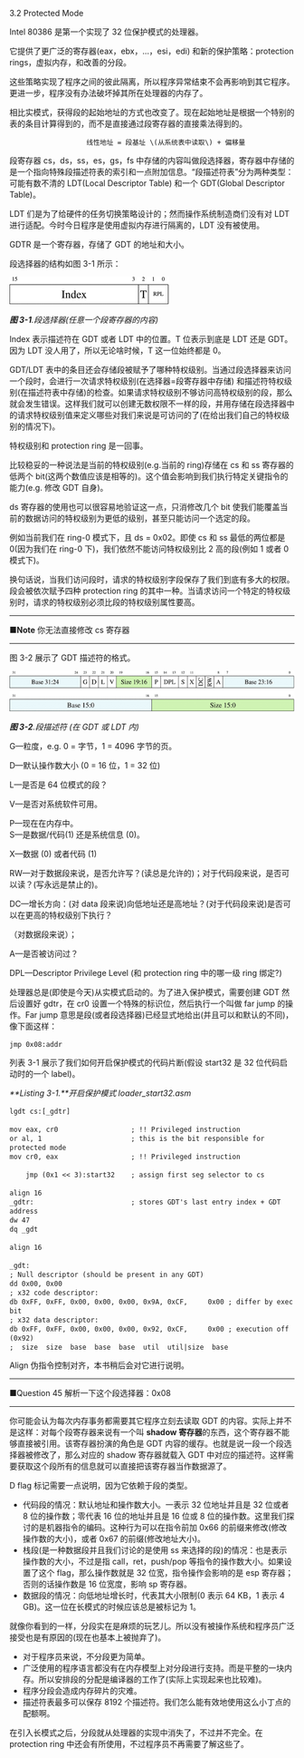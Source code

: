 3.2 Protected Mode

Intel 80386 是第一个实现了 32 位保护模式的处理器。

它提供了更广泛的寄存器\(eax，ebx，...，esi，edi\) 和新的保护策略：protection rings，虚拟内存，和改善的分段。

这些策略实现了程序之间的彼此隔离，所以程序异常结束不会再影响到其它程序。更进一步，程序没有办法破坏掉其所在处理器的内存了。

相比实模式，获得段的起始地址的方式也改变了。现在起始地址是根据一个特别的表的条目计算得到的，而不是直接通过段寄存器的直接乘法得到的。

```
                   线性地址 = 段基址 \(从系统表中读取\) + 偏移量
```

段寄存器 cs，ds，ss，es，gs，fs 中存储的内容叫做段选择器，寄存器中存储的是一个指向特殊段描述符表的索引和一点附加信息。“段描述符表”分为两种类型：可能有数不清的 LDT\(Local Descriptor Table\) 和一个 GDT\(Global Descriptor Table\)。

LDT 们是为了给硬件的任务切换策略设计的；然而操作系统制造商们没有对 LDT 进行适配。今时今日程序是使用虚拟内存进行隔离的，LDT 没有被使用。

GDTR 是一个寄存器，存储了 GDT 的地址和大小。

段选择器的结构如图 3-1 所示：

![](/assets/3-1.gif)

_**图 3-1**.段选择器\(任意一个段寄存器的内容\)_

Index 表示描述符在 GDT 或者 LDT 中的位置。T 位表示到底是 LDT 还是 GDT。因为 LDT 没人用了，所以无论啥时候，T 这一位始终都是 0。

GDT/LDT 表中的条目还会存储段被赋予了哪种特权级别。当通过段选择器来访问一个段时，会进行一次请求特权级别\(在选择器=段寄存器中存储\) 和描述符特权级别\(在描述符表中存储\)的检查。如果请求特权级别不够访问高特权级别的段，那么就会发生错误。这样我们就可以创建无数权限不一样的段，并用存储在段选择器中的请求特权级别值来定义哪些对我们来说是可访问的了\(在给出我们自己的特权级别的情况下\)。

特权级别和 protection ring 是一回事。

比较稳妥的一种说法是当前的特权级别\(e.g.当前的 ring\)存储在 cs 和 ss 寄存器的低两个 bit\(这两个数值应该是相等的\)。这个值会影响到我们执行特定关键指令的能力\(e.g. 修改 GDT 自身\)。

ds 寄存器的使用也可以很容易地验证这一点，只消修改几个 bit 使我们能覆盖当前的数据访问的特权级别为更低的级别，甚至只能访问一个选定的段。

例如当前我们在 ring-0 模式下，且 ds = 0x02。即使 cs 和 ss 最低的两位都是 0\(因为我们在 ring-0 下\)，我们依然不能访问特权级别比 2 高的段\(例如 1 或者 0 模式下\)。

换句话说，当我们访问段时，请求的特权级别字段保存了我们到底有多大的权限。段会被依次赋予四种 protection ring 的其中一种。当请求访问一个特定的特权级别时，请求的特权级别必须比段的特权级别属性要高。

---

**■Note** 你无法直接修改 cs 寄存器

---

图 3-2 展示了 GDT 描述符的格式。

![](/assets/3-2.gif)

_**图 3-2**.段描述符 \(在 GDT 或 LDT 内\)_

G—粒度，e.g. 0 = 字节，1 = 4096 字节的页。

D—默认操作数大小 \(0 = 16 位，1 = 32 位\)

L—是否是 64 位模式的段？

V—是否对系统软件可用。

P—现在在内存中。  
S—是数据/代码\(1\) 还是系统信息 \(0\)。

X—数据 \(0\) 或者代码 \(1\)

RW—对于数据段来说，是否允许写？\(读总是允许的\)；对于代码段来说，是否可以读？\(写永远是禁止的\)。

DC—增长方向：\(对 data 段来说\)向低地址还是高地址？\(对于代码段来说\)是否可以在更高的特权级别下执行？

（对数据段来说）；

A—是否被访问过？

DPL—Descriptor Privilege Level \(和 protection ring 中的哪一级 ring 绑定?\)

处理器总是\(即使是今天\)从实模式启动的。为了进入保护模式，需要创建 GDT 然后设置好 gdtr，在 cr0 设置一个特殊的标识位，然后执行一个叫做 far jump 的操作。Far jump 意思是段\(或者段选择器\)已经显式地给出\(并且可以和默认的不同\)，像下面这样：

```
jmp 0x08:addr
```

列表 3-1 展示了我们如何开启保护模式的代码片断\(假设 start32 是 32 位代码启动时的一个 label\)。

_**Listing 3-1.**开启保护模式 loader\_start32.asm_

```
lgdt cs:[_gdtr]

mov eax, cr0                  ; !! Privileged instruction
or al, 1                      ; this is the bit responsible for protected mode
mov cr0, eax                  ; !! Privileged instruction

    jmp (0x1 << 3):start32    ; assign first seg selector to cs

align 16
_gdtr:                        ; stores GDT's last entry index + GDT address
dw 47
dq _gdt

align 16

_gdt:
; Null descriptor (should be present in any GDT)
dd 0x00, 0x00
; x32 code descriptor:
db 0xFF, 0xFF, 0x00, 0x00, 0x00, 0x9A, 0xCF,     0x00 ; differ by exec bit
; x32 data descriptor:
db 0xFF, 0xFF, 0x00, 0x00, 0x00, 0x92, 0xCF,     0x00 ; execution off (0x92)
;  size  size  base  base  base  util  util|size  base
```

Align 伪指令控制对齐，本书稍后会对它进行说明。

---

■Question 45 解析一下这个段选择器：0x08

---

你可能会认为每次内存事务都需要其它程序立刻去读取  GDT 的内容。实际上并不是这样：对每个段寄存器来说有一个叫 **shadow 寄存器**的东西，这个寄存器不能够直接被引用。该寄存器扮演的角色是 GDT 内容的缓存。也就是说一段一个段选择器被修改了，那么对应的 shadow 寄存器就载入 GDT 中对应的描述符。这样需要获取这个段所有的信息就可以直接把该寄存器当作数据源了。

D flag 标记需要一点说明，因为它依赖于段的类型。

* 代码段的情况：默认地址和操作数大小。一表示 32 位地址并且是 32 位或者 8 位的操作数；零代表 16 位的地址并且是 16 位或 8 位的操作数。这里我们探讨的是机器指令的编码。这种行为可以在指令前加 0x66 的前缀来修改\(修改操作数的大小\)，或者 0x67 的前缀\(修改地址大小\)。
* 栈段\(是一种数据段并且我们讨论的是使用 ss 来选择的段\)的情况：也是表示操作数的大小，不过是指 call，ret，push/pop 等指令的操作数大小。如果设置了这个 flag，那么操作数就是 32 位宽，指令操作会影响的是 esp 寄存器；否则的话操作数是 16 位宽度，影响 sp 寄存器。
* 数据段的情况：向低地址增长时，代表其大小限制\(0 表示 64 KB，1 表示 4 GB\)。这一位在长模式的时候应该总是被标记为 1。

就像你看到的一样，分段实在是麻烦的玩艺儿。所以没有被操作系统和程序员广泛接受也是有原因的\(现在也基本上被抛弃了\)。

* 对于程序员来说，不分段更为简单。
* 广泛使用的程序语言都没有在内存模型上对分段进行支持。而是平整的一块内存。所以安排段的分配是编译器的工作了\(实际上实现起来也比较难\)。
* 程序分段会造成内存碎片的灾难。
* 描述符表最多可以保存 8192 个描述符。我们怎么能有效地使用这么小丁点的配额啊。

在引入长模式之后，分段就从处理器的实现中消失了，不过并不完全。在 protection ring 中还会有所使用，不过程序员不再需要了解这些了。

